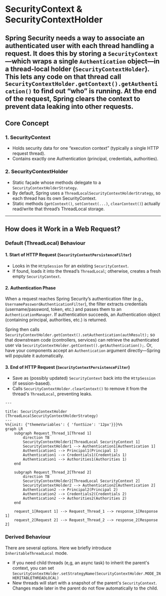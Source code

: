 # SecurityContext & SecurityContextHolder

Spring Security needs a way to associate an authenticated user with each thread handling a request.
It does this by storing a `SecurityContext`—which wraps a single `Authentication` object—in a
thread-local holder (`SecurityContextHolder`). This lets any code on that thread call
`SecurityContextHolder.getContext().getAuthentication()` to find out “who” is running. At the end of
the request, Spring clears the context to prevent data leaking into other requests.
---

## Core Concept

### 1. SecurityContext

- Holds security data for one “execution context” (typically a single HTTP request thread).
- Contains exactly one Authentication (principal, credentials, authorities).

### 2. SecurityContextHolder

- Static façade whose methods delegate to a `SecurityContextHolderStrategy`.
- By default, Spring uses a `ThreadLocalSecurityContextHolderStrategy`, so each thread has its own
  SecurityContext.
- Static methods (`getContext()`, `setContext(...)`, `clearContext()`) actually read/write that
  thread’s
  ThreadLocal storage.

---

## How does it Work in a Web Request?

### Default (ThreadLocal) Behaviour

#### 1. Start of HTTP Request (`SecurityContextPersistenceFilter`)

- Looks in the `HttpSession` for an existing `SecurityContext`.
- If found, loads it into the thread’s `ThreadLocal`; otherwise, creates a fresh
  empty `SecurityContext`.

#### 2. Authentication Phase

When a request reaches Spring Security’s authentication filter (e.g.,
`UsernamePasswordAuthenticationFilter`), the filter extracts credentials (username/password, token,
etc.) and passes them to an `AuthenticationManager`. If authentication succeeds, an Authentication
object (containing principal, authorities, etc.) is returned.

Spring then calls `SecurityContextHolder.getContext().setAuthentication(authResult);` so that
downstream code (controllers, services) can retrieve the authenticated user
via `SecurityContextHolder.getContext().getAuthentication();`. Or, have your components accept
an `Authentication` argument directly—Spring will populate it
automatically.

#### 3. End of HTTP Request (`SecurityContextPersistenceFilter`)

- Save as (possibly updated) `SecurityContext` back into the `HttpSession` (if session-based).
- Calls `SecurityContextHolder.clearContext()` to remove it from the thread's `ThreadLocal`,
  preventing leaks.

```mermaid
---

title: SecurityContextHolder (ThreadLocalSecurityContextHolderStrategy)
---
%%{init: {"themeVariables': { 'fontSize': '12px'}}}%%
graph LR
    subgraph Request_Thread_1[Thread 1]
        direction TB
        SecurityContextHolder1[ThreadLocal SecurityContext 1]
        SecurityContextHolder1 --> Authentication1[Authentication 1]
        Authentication1 --> Principal1(Principal 1)
        Authentication1 --> Credentials1(Credentials 1)
        Authentication1 --> Authorities1(Authorities 1)
    end

    subgraph Request_Thread_2[Thread 2]
        direction TB
        SecurityContextHolder2[ThreadLocal SecurityContext 2]
        SecurityContextHolder2 --> Authentication2[Authentication 2]
        Authentication2 --> Principal2(Principal 2)
        Authentication2 --> Credentials2(Credentials 2)
        Authentication2 --> Authorities2(Authorities 2)
    end

    request_1[Request 1] --> Request_Thread_1 --> response_1[Response 1]
    request_2[Request 2] --> Request_Thread_2 --> response_2[Response 2]
```

### Derived Behaviour

There are several options. Here we briefly introduce `InheritableThreadLocal` mode.

- If you need child threads (e,g, an async task) to inherit the parent's context, you can
  set `SecurityContextHolder.setStrategyName(SecurityContextHolder.MODE_INHERITABLETHREADLOCAL)`
- New threads will start with a snapshot of the parent's `SecurityContext`. Changes made later in
  the parent do not flow automatically to the child.